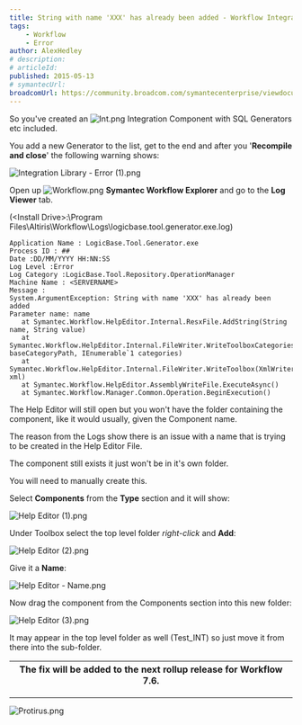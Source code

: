 ```yaml
---
title: String with name 'XXX' has already been added - Workflow Integration Library
tags:
    - Workflow
    - Error
author: AlexHedley
# description: 
# articleId: 
published: 2015-05-13
# symantecUrl:
broadcomUrl: https://community.broadcom.com/symantecenterprise/viewdocument/string-with-name-xxx-has-already?CommunityKey=04ead5e9-3643-4118-b853-afa5a58710c6&tab=librarydocuments
---
```


So you've created an ![Int.png](images\article-3417051-files_Int.png) Integration Component with SQL Generators etc included.
  
You add a new Generator to the list, get to the end and after you '**Recompile and close**' the following warning shows:
  
![Integration Library - Error (1).png](images\Integration%2520Library%2520-%2520Error%2520%25281%2529.png)
  
Open up ![Workflow.png](images\article-3417051-files_Workflow.png) **Symantec Workflow Explorer** and go to the **Log Viewer** tab.
  
(&lt;Install Drive&gt;:\Program Files\Altiris\Workflow\Logs\logicbase.tool.generator.exe.log)

    Application Name : LogicBase.Tool.Generator.exe
    Process ID : ##
    Date :DD/MM/YYYY HH:NN:SS
    Log Level :Error
    Log Category :LogicBase.Tool.Repository.OperationManager
    Machine Name : <SERVERNAME>
    Message : 
    System.ArgumentException: String with name 'XXX' has already been added
    Parameter name: name
       at Symantec.Workflow.HelpEditor.Internal.ResxFile.AddString(String name, String value)
       at Symantec.Workflow.HelpEditor.Internal.FileWriter.WriteToolboxCategories(String baseCategoryPath, IEnumerable`1 categories)
       at Symantec.Workflow.HelpEditor.Internal.FileWriter.WriteToolbox(XmlWriter xml)
       at Symantec.Workflow.HelpEditor.AssemblyWriteFile.ExecuteAsync()
       at Symantec.Workflow.Manager.Common.Operation.BeginExecution()

The Help Editor will still open but you won't have the folder containing the component, like it would usually, given the Component name.

The reason from the Logs show there is an issue with a name that is trying to be created in the Help Editor File.
  
The component still exists it just won't be in it's own folder.
  
You will need to manually create this.

Select **Components** from the **Type** section and it will show:
  
![Help Editor (1).png](images\Help%2520Editor%2520%25281%2529.png)
  
Under Toolbox select the top level folder *right-click* and **Add**:
  
![Help Editor (2).png](images\Help%2520Editor%2520%25282%2529.png)
  
Give it a **Name**:
  
![Help Editor - Name.png](images\article-3417051-files_Help+Editor+-+Name.png)
  
Now drag the component from the Components section into this new folder:
  
![Help Editor (3).png](images\Help%2520Editor%2520%25283%2529.png)
  
It may appear in the top level folder as well (Test\_INT) so just move it from there into the sub-folder.

| The fix will be added to the next rollup release for Workflow **7.6**. |
| --- |

* * *

![Protirus.png](images\article-3417051-files_Protirus.png)
